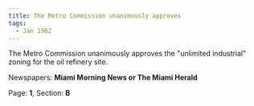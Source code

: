 ```yaml
---  
title: The Metro Commission unanimously approves  
tags:  
  - Jan 1962  
---  
```

  
The Metro Commission unanimously approves the "unlimited industrial" zoning for the oil refinery site.  
  
Newspapers: **Miami Morning News or The Miami Herald**  
  
Page: **1**, Section: **B** 

